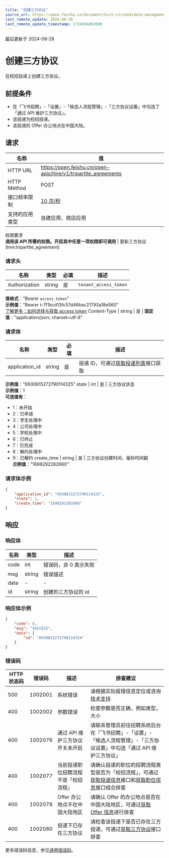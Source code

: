 ```yaml
---
title: "创建三方协议"
source_url: https://open.feishu.cn/document/hire-v1/candidate-management/delivery-process-management/tripartite_agreement/create
last_remote_update: 2024-08-28
last_remote_update_timestamp: 1724834802000
---
```

最后更新于 2024-08-28

# 创建三方协议

在校招投递上创建三方协议。

## 前提条件
- 在「飞书招聘」-「设置」-「候选人流程管理」-「三方协议设置」中勾选了「通过 API 维护三方协议」。
- 该投递为校招投递。
- 该投递的 Offer 办公地点在中国大陆。

## 请求
名称 | 值
---|---
HTTP URL | https://open.feishu.cn/open-apis/hire/v1/tripartite_agreements
HTTP Method | POST
接口频率限制 | [10 次/秒](https://open.feishu.cn/document/ukTMukTMukTM/uUzN04SN3QjL1cDN)
支持的应用类型 | 自建应用、商店应用
权限要求  
            **调用该 API 所需的权限。开启其中任意一项权限即可调用** | 更新三方协议(hire:tripartite_agreement)

### 请求头

名称 | 类型 | 必填 | 描述
--- | --- | --- | ---
Authorization | string | 是 | `tenant_access_token`  
**值格式**："Bearer `access_token`"  
**示例值**："Bearer t-7f1bcd13fc57d46bac21793a18e560"  
[了解更多：如何选择与获取 access token](https://open.feishu.cn/document/uAjLw4CM/ugTN1YjL4UTN24CO1UjN/trouble-shooting/how-to-choose-which-type-of-token-to-use)
Content-Type | string | 是 | **固定值**："application/json; charset=utf-8"

### 请求体

名称 | 类型 | 必填 | 描述
--- | --- | --- | ---
application_id | string | 是 | 投递 ID，可通过[获取投递列表](https://open.feishu.cn/document/ukTMukTMukTM/uMzM1YjLzMTN24yMzUjN/hire-v1/application/list)接口获取  
**示例值**："6930815272790114325"
state | int | 是 | 三方协议状态  
**示例值**：1  
**可选值有**：  
- 1：未开始  
- 2：已申请  
- 3：学生处理中  
- 4：公司处理中  
- 5：学校处理中  
- 6：已终止  
- 7：已完成  
- 8：解约处理中  
- 9：已解约
create_time | string | 是 | 三方协议创建时间，毫秒时间戳  
**示例值**："1698292282660"

### 请求体示例
```json
{
    "application_id": "6930815272790114325",
    "state": 1,
    "create_time": "1698292282660"
}
```

## 响应

### 响应体

名称 | 类型 | 描述
--- | --- | ---
code | int | 错误码，非 0 表示失败
msg | string | 错误描述
data | \- | \-
id | string | 创建的三方协议的 id

### 响应体示例
```json
{
    "code": 0,
    "msg": "SUCCESS",
    "data": {
        "id": "6930815272790114324"
    }
}
```

### 错误码

HTTP状态码 | 错误码 | 描述 | 排查建议
--- | --- | --- | ---
500 | 1002001 | 系统错误 | 请根据实际报错信息定位或咨询[技术支持](https://applink.feishu.cn/TLJpeNdW)
400 | 1002002 | 参数错误 | 检查参数是否正确，例如类型，大小
400 | 1002076 | 通过 API 维护三方协议开关未开启 | 请联系管理员前往招聘系统后台在「飞书招聘」-「设置」-「候选人流程管理」-「三方协议设置」中勾选「通过 API 维护三方协议」
400 | 1002077 | 当前投递职位招聘流程不是「校招流程」 | 请确认投递的职位的招聘流程类型是否为「校招流程」，可通过[获取投递信息](https://open.feishu.cn/document/ukTMukTMukTM/uMzM1YjLzMTN24yMzUjN/hire-v1/application/get)接口和[获取职位信息](https://open.feishu.cn/document/ukTMukTMukTM/uMzM1YjLzMTN24yMzUjN/hire-v1/job/get)接口组合排查
400 | 1002078 | Offer 办公地点不在中国大陆地区 | 请确认 Offer 的办公地点是否在中国大陆地区，可通过[获取 Offer 信息](https://open.feishu.cn/document/ukTMukTMukTM/uMzM1YjLzMTN24yMzUjN/hire-v1/application/offer)进行排查
400 | 1002080 | 投递下已存在三方协议 | 请检查该投递下是否已存在三方投递，可通过[获取三方协议](https://open.feishu.cn/document/ukTMukTMukTM/uMzM1YjLzMTN24yMzUjN/hire-v1/tripartite_agreement/list)接口排查

更多错误码信息，参见[通用错误码](https://open.feishu.cn/document/ukTMukTMukTM/ugjM14COyUjL4ITN)。
